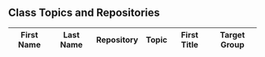 ## Class Topics and Repositories


| First Name | Last Name | Repository | Topic | First Title | Target Group |
|---|---|---|---|---|---|
